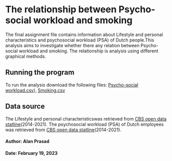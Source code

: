 # The relationship between Psycho-social workload and smoking

The final assignment file contains information about Lifestyle and personal characteristics and  psychosocial workload (PSA) of Dutch people.This analysis aims to investigate whether there any relation between Psycho-social workload and smoking. The relationship is analysis using different graphical methods.

## Running the program
To run the analysis download the following files: [Psycho-social workload.csv](https://opendata.cbs.nl/statline/portal.html?_la=nl&_catalog=CBS&tableId=83049NED&_theme=175)), [Smoking.csv](https://opendata.cbs.nl/statline/portal.html?_la=nl&_catalog=CBS&tableId=85457NED&_theme=162)

## Data source
The Lifestyle and personal characteristicswas retrieved from [CBS open data statline](https://opendata.cbs.nl/statline/portal.html?_la=nl&_catalog=CBS)(2014-2021).
The psychosocial workload (PSA) of Dutch employees was retrieved from [CBS open data statline](https://opendata.cbs.nl/statline/portal.html?_la=nl&_catalog=CBS)(2014-2021).

#### Author: Alan Prasad
#### Date: February 19, 2023
